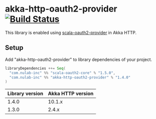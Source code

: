 # akka-http-oauth2-provider [![Build Status](https://travis-ci.com/nulab/akka-http-oauth2-provider.svg?branch=master)](https://travis-ci.com/nulab/akka-http-oauth2-provider)

This library is enabled using [scala-oauth2-provider](https://github.com/nulab/scala-oauth2-provider) in Akka HTTP.

## Setup

Add "akka-http-oauth2-provider" to library dependencies of your project.

```scala
libraryDependencies ++= Seq(
  "com.nulab-inc" %% "scala-oauth2-core" % "1.5.0",
  "com.nulab-inc" %% "akka-http-oauth2-provider" % "1.4.0"
)
```

Library version | Akka HTTP version
--------------- | ------------
1.4.0           | 10.1.x
1.3.0           | 2.4.x

